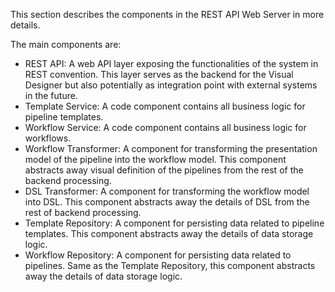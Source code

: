 This section describes the components in the REST API Web Server in more details.

The main components are:
- REST API: A web API layer exposing the functionalities of the system in REST convention. This layer serves as the backend for the Visual Designer but also potentially as integration point with external systems in the future.
- Template Service: A code component contains all business logic for pipeline templates.
- Workflow Service: A code component contains all business logic for workflows.
- Workflow Transformer: A component for transforming the presentation model of the pipeline into the workflow model. This component abstracts away visual definition of the pipelines from the rest of the backend processing.
- DSL Transformer: A component for transforming the workflow model into DSL. This component abstracts away the details of DSL from the rest of backend processing.
- Template Repository: A component for persisting data related to pipeline templates. This component abstracts away the details of data storage logic.
- Workflow Repository: A component for persisting data related to pipelines. Same as the Template Repository, this component abstracts away the details of data storage logic.
